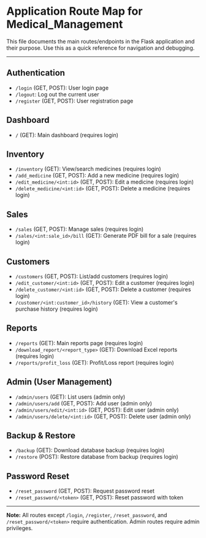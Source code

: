 # Application Route Map for Medical_Management

This file documents the main routes/endpoints in the Flask application and their purpose. Use this as a quick reference for navigation and debugging.

---

## Authentication
- `/login` (GET, POST): User login page
- `/logout`: Log out the current user
- `/register` (GET, POST): User registration page

## Dashboard
- `/` (GET): Main dashboard (requires login)

## Inventory
- `/inventory` (GET): View/search medicines (requires login)
- `/add_medicine` (GET, POST): Add a new medicine (requires login)
- `/edit_medicine/<int:id>` (GET, POST): Edit a medicine (requires login)
- `/delete_medicine/<int:id>` (GET, POST): Delete a medicine (requires login)

## Sales
- `/sales` (GET, POST): Manage sales (requires login)
- `/sales/<int:sale_id>/bill` (GET): Generate PDF bill for a sale (requires login)

## Customers
- `/customers` (GET, POST): List/add customers (requires login)
- `/edit_customer/<int:id>` (GET, POST): Edit a customer (requires login)
- `/delete_customer/<int:id>` (GET, POST): Delete a customer (requires login)
- `/customer/<int:customer_id>/history` (GET): View a customer's purchase history (requires login)

## Reports
- `/reports` (GET): Main reports page (requires login)
- `/download_report/<report_type>` (GET): Download Excel reports (requires login)
- `/reports/profit_loss` (GET): Profit/Loss report (requires login)

## Admin (User Management)
- `/admin/users` (GET): List users (admin only)
- `/admin/users/add` (GET, POST): Add user (admin only)
- `/admin/users/edit/<int:id>` (GET, POST): Edit user (admin only)
- `/admin/users/delete/<int:id>` (GET, POST): Delete user (admin only)

## Backup & Restore
- `/backup` (GET): Download database backup (requires login)
- `/restore` (POST): Restore database from backup (requires login)

## Password Reset
- `/reset_password` (GET, POST): Request password reset
- `/reset_password/<token>` (GET, POST): Reset password with token

---

**Note:** All routes except `/login`, `/register`, `/reset_password`, and `/reset_password/<token>` require authentication. Admin routes require admin privileges.
